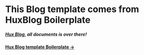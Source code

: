 # This Blog template comes from HuxBlog Boilerplate

##### [Hux Blog](https://github.com/Huxpro/huxpro.github.io), all documents is over there!

#### [Hux Blog template Boilerplate &rarr;](http://huangxuan.me/huxblog-boilerplate/)
